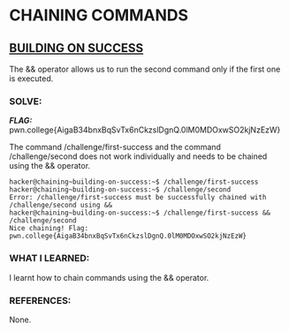 # **CHAINING COMMANDS**
## **<ins>BUILDING ON SUCCESS</ins>**
The && operator allows us to run the second command only if the first one is executed.

### SOLVE: 
***FLAG:***  pwn.college{AigaB34bnxBqSvTx6nCkzslDgnQ.0lM0MDOxwSO2kjNzEzW}

The command /challenge/first-success and the command /challenge/second does not work
individually and needs to be chained using the && operator. 

```
hacker@chaining~building-on-success:~$ /challenge/first-success
hacker@chaining~building-on-success:~$ /challenge/second
Error: /challenge/first-success must be successfully chained with
/challenge/second using &&
hacker@chaining~building-on-success:~$ /challenge/first-success && /challenge/second
Nice chaining! Flag: pwn.college{AigaB34bnxBqSvTx6nCkzslDgnQ.0lM0MDOxwSO2kjNzEzW}
```

### WHAT I LEARNED:
I learnt how to chain commands using the && operator. 

### REFERENCES:
None. 
